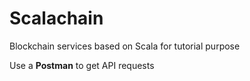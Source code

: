 # Scalachain
Blockchain services based on Scala for tutorial purpose

Use a **Postman** to get API requests
